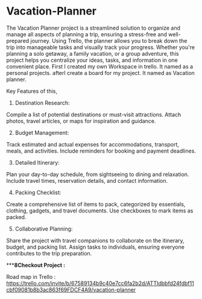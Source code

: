 # Vacation-Planner
The Vacation Planner project is a streamlined solution to organize and manage all aspects of planning a trip, ensuring a stress-free and well-prepared journey. Using Trello, the planner allows you to break down the trip into manageable tasks and visually track your progress. Whether you're planning a solo getaway, a family vacation, or a group adventure, this project helps you centralize your ideas, tasks, and information in one convenient place.  First I created my own Workspace in trello. It named as a personal projects. afterI create a board for my project. It named as Vacation planner. 

Key Features of this, 


01.  Destination Research:

Compile a list of potential destinations or must-visit attractions.
Attach photos, travel articles, or maps for inspiration and guidance.

02. Budget Management:

Track estimated and actual expenses for accommodations, transport, meals, and activities.
Include reminders for booking and payment deadlines.

03. Detailed Itinerary:

Plan your day-to-day schedule, from sightseeing to dining and relaxation.
Include travel times, reservation details, and contact information.

04. Packing Checklist:

Create a comprehensive list of items to pack, categorized by essentials, clothing, gadgets, and travel documents.
Use checkboxes to mark items as packed.

05. Collaborative Planning:

Share the project with travel companions to collaborate on the itinerary, budget, and packing list.
Assign tasks to individuals, ensuring everyone contributes to the trip preparation.

*******8Checkout Project :****

Road map in Trello : https://trello.com/invite/b/67589134b9c40e7cc6fa2b2d/ATTIdbbfd24fdbf11cbf09081b8b3ac863f69FDCF4A9/vacation-planner
